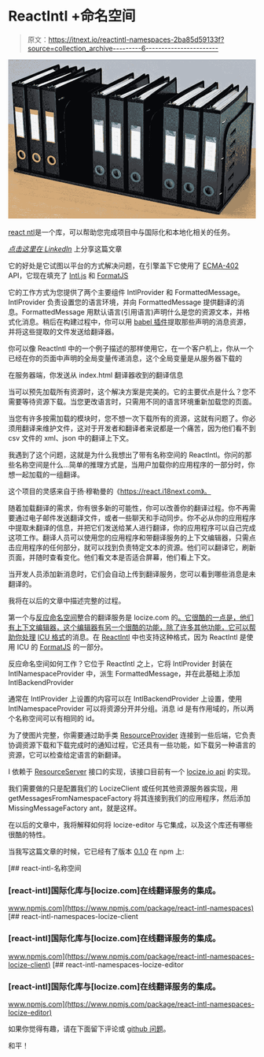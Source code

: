 # ReactIntl +命名空间

> 原文：<https://itnext.io/reactintl-namespaces-2ba85d59133f?source=collection_archive---------6----------------------->

![](img/4e6b02a7e5f4e73fc49fdb9218c4b997.png)

[react ntl](https://github.com/yahoo/react-intl)是一个库，可以帮助您完成项目中与国际化和本地化相关的任务。

[*点击这里在 LinkedIn*](https://www.linkedin.com/cws/share?url=https%3A%2F%2Fitnext.io%2Freactintl-namespaces-2ba85d59133f) 上分享这篇文章

它的好处是它试图以平台的方式解决问题，在引擎盖下它使用了 [ECMA-402](https://www.ecma-international.org/publications/standards/Ecma-402.htm) API，它现在填充了 [Intl.js](https://github.com/andyearnshaw/Intl.js/) 和 [FormatJS](https://formatjs.io/)

它的工作方式为您提供了两个主要组件 IntlProvider 和 FormattedMessage。IntlProvider 负责设置您的语言环境，并向 FormattedMessage 提供翻译的消息。FormattedMessage 用默认语言(引用语言)声明什么是您的资源文本，并格式化消息。稍后在构建过程中，你可以用 [babel 插件](https://github.com/yahoo/babel-plugin-react-intl)提取那些声明的消息资源，并将这些提取的文件发送给翻译器。

你可以像 ReactIntl 中的一个例子描述的那样使用它，在一个客户机上，你从一个已经在你的页面中声明的全局变量传递消息，这个全局变量是从服务器下载的

在服务器端，你发送从 index.html 翻译器收到的翻译信息

当可以预先加载所有资源时，这个解决方案是完美的。它的主要优点是什么？您不需要等待资源下载。当您更改语言时，只需用不同的语言环境重新加载您的页面。

当您有许多按需加载的模块时，您不想一次下载所有的资源，这就有问题了。你必须用翻译来维护文件，这对于开发者和翻译者来说都是一个痛苦，因为他们看不到 csv 文件的 xml、json 中的翻译上下文。

我遇到了这个问题，这就是为什么我想出了带有名称空间的 ReactIntl。你问的那些名称空间是什么…简单的推理方式是，当用户加载你的应用程序的一部分时，你想一起加载的一组翻译。

这个项目的灵感来自于扬·穆勒曼的《https://react.i18next.com》。

随着加载翻译的需求，你有很多新的可能性，你可以改善你的翻译过程。你不再需要通过电子邮件发送翻译文件，或者一些聊天和手动同步。你不必从你的应用程序中提取未翻译的信息，并把它们发送给某人进行翻译，你的应用程序可以自己完成这项工作。翻译人员可以使用您的应用程序和带翻译服务的上下文编辑器，只需点击应用程序的任何部分，就可以找到负责特定文本的资源。他们可以翻译它，刷新页面，并随时查看变化。他们看文本是否适合屏幕，他们看上下文。

当开发人员添加新消息时，它们会自动上传到翻译服务，您可以看到哪些消息是未翻译的。

我将在以后的文章中描述完整的过程。

第一个与[反应命名空间](https://github.com/maciejw/react-intl-namespaces)整合的翻译服务是 locize.com 的[。它很酷的一点是，他们有上下文编辑器，这个编辑器有另一个很酷的功能，除了许多其他功能，它可以帮助你处理](https://locize.com/) [ICU 格式](http://format-message.github.io/icu-message-format-for-translators/)的消息。在 [ReactIntl](https://formatjs.io/guides/message-syntax/) 中也支持这种格式，因为 ReactIntl 是使用 ICU 的 [FormatJS](https://formatjs.io/guides/message-syntax/) 的一部分。

反应命名空间如何工作？它位于 ReactIntl 之上，它将 IntlProvider 封装在 IntlNamespaceProvider 中，派生 FormattedMessage，并在此基础上添加 IntlBackendProvider

通常在 IntlProvider 上设置的内容可以在 IntlBackendProvider 上设置，使用 IntlNamespaceProvider 可以将资源分开并分组。消息 id 是有作用域的，所以两个名称空间可以有相同的 id。

为了使图片完整，你需要通过助手类 [ResourceProvider](https://github.com/maciejw/react-intl-namespaces/blob/master/packages/react-intl-namespaces/src/resourceProvider.ts#L81) 连接到一些后端，它负责协调资源下载和下载完成时的通知过程，它还具有一些功能，如下载另一种语言的资源，它可以检查给定语言的新翻译。

I 依赖于 [ResourceServer](https://github.com/maciejw/react-intl-namespaces/blob/master/packages/react-intl-namespaces/src/types.ts#L48) 接口的实现，该接口目前有一个 [locize.io api](https://docs.locize.com/api.html) 的实现。

我们需要做的只是配置我们的 LocizeClient 或任何其他资源服务器实现，用 getMessagesFromNamespaceFactory 将其连接到我们的应用程序，然后添加 MissingMessageFactory ant，就是这样。

在以后的文章中，我将解释如何将 locize-editor 与它集成，以及这个库还有哪些很酷的特性。

当我写这篇文章的时候，它已经有了版本 [0.1.0](https://github.com/maciejw/react-intl-namespaces/releases/tag/v0.1.0) 在 npm 上:

[](https://www.npmjs.com/package/react-intl-namespaces) [## react-intl-名称空间

### [react-intl]国际化库与[locize.com]在线翻译服务的集成。

www.npmjs.com](https://www.npmjs.com/package/react-intl-namespaces) [](https://www.npmjs.com/package/react-intl-namespaces-locize-client) [## react-intl-namespaces-locize-client

### [react-intl]国际化库与[locize.com]在线翻译服务的集成。

www.npmjs.com](https://www.npmjs.com/package/react-intl-namespaces-locize-client) [](https://www.npmjs.com/package/react-intl-namespaces-locize-editor) [## react-intl-namespaces-locize-editor

### [react-intl]国际化库与[locize.com]在线翻译服务的集成。

www.npmjs.com](https://www.npmjs.com/package/react-intl-namespaces-locize-editor) 

如果你觉得有趣，请在下面留下评论或 [github 问题](https://github.com/maciejw/react-intl-namespaces/issues/new)。

和平！